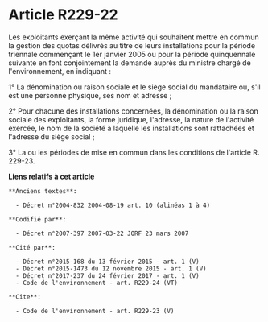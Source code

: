 # Article R229-22

Les exploitants exerçant la même activité qui souhaitent mettre en commun la gestion des quotas délivrés au titre de leurs
installations pour la période triennale commençant le 1er janvier 2005 ou pour la période quinquennale suivante en font
conjointement la demande auprès du ministre chargé de l'environnement, en indiquant : 

1° La dénomination ou raison sociale et le siège social du mandataire ou, s'il est une personne physique, ses nom et
adresse ; 

2° Pour chacune des installations concernées, la dénomination ou la raison sociale des exploitants, la forme juridique,
l'adresse, la nature de l'activité exercée, le nom de la société à laquelle les installations sont rattachées et l'adresse du
siège social ; 

3° La ou les périodes de mise en commun dans les conditions de l'article R. 229-23.

**Liens relatifs à cet article**

	**Anciens textes**:

	  - Décret n°2004-832 2004-08-19 art. 10 (alinéas 1 à 4)

	**Codifié par**:

	  - Décret n°2007-397 2007-03-22 JORF 23 mars 2007

	**Cité par**:

	  - Décret n°2015-168 du 13 février 2015 - art. 1 (V)
	  - Décret n°2015-1473 du 12 novembre 2015 - art. 1 (V)
	  - Décret n°2017-237 du 24 février 2017 - art. 1 (V)
	  - Code de l'environnement - art. R229-24 (VT)

	**Cite**:

	  - Code de l'environnement - art. R229-23 (V)
